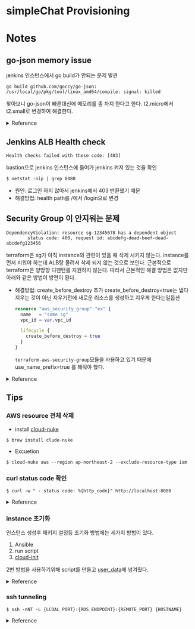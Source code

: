 # simpleChat Provisioning

# Notes

## go-json memory issue

jenkins 인스턴스에서 go build가 안되는 문제 발견
```shell
go build github.com/goccy/go-json: /usr/local/go/pkg/tool/linux_amd64/compile: signal: killed
```
찾아보니 go-json이 빠른대신에 메모리를 좀 차지 한다고 한다.
t2.micro에서 t2.small로 변경하여 해결한다.

<details>
    <summary>Reference</summary>

- [Can't build package: "signal: killed"](https://github.com/blevesearch/segment/issues/5)

</details>


## Jenkins ALB Health check

```text
Health checks failed with these code: [403]
```
bastion으로 jenkins 인스턴스에 들어가 jenkins 켜저 있는 것을 확인
```shell
$ netstat -nlp | grep 8080
```
- 원인: 로그인 하지 않아서 jenkins에서 403 반환했기 때문
- 해결방법: health path를 /에서 /login으로 변경


## Security Group 이 안지워는 문제

```shell
DependencyViolation: resource sg-12345678 has a dependent object
        status code: 400, request id: abcdefg-dead-beef-dead-abcdefg123456
```
terraform은 sg가 아직 instance와 관련이 있을 때 삭제 시키지 않는다. instance를 먼저 지워야 하는데 ALB랑 물려서 삭제 되지 않는 것으로 보인다.
근본적으로 terraform은 양방향 디펜턴를 지원하지 않는다. 따라서 근본적인 해결 방법은 없지만 아래와 같은 방법이 방편이 된다.

- 해결방법: create_before_destroy 추가
  create_before_destroy=true는 냅다 지우는 것이 아닌 지우기전에 새로운 리소스를 생성하고 지우게 한다는일옵션
  ```terraform
  resource "aws_security_group" "ex" {
    name   = "some sg"
    vpc_id = var.vpc_id

    lifecycle {
      create_before_destroy = true
    }
  }
  ```
  `terraform-aws-security-group`모듈을 사용하고 있기 때문에 use_name_prefix=true 를 해줘야 했다.

<details>
    <summary>Reference</summary>

- [AWS security groups not being destroyed #2445](https://github.com/hashicorp/terraform-provider-aws/issues/2445)
- https://github.com/terraform-aws-modules/terraform-aws-security-group/blob/master/main.tf#L36

</details>


## Tips
### AWS resource 전체 삭제
- install [cloud-nuke](https://github.com/gruntwork-io/cloud-nuke)
```shell
$ brew install clude-nuke
```
- Excuetion
```shell
$ cloud-nuke aws --region ap-northeast-2 --exclude-resource-type iam
```

### curl status code 확인

```shell
$ curl -w " - status code: %{http_code}" http://localhost:8080
```

<details>
    <summary>Reference</summary>

- [[Shell] curl로 호출하고 HTTP status code 확인하기](https://blog.leocat.kr/notes/2018/08/03/shell-fetch-http-status-code-from-curl-result)

</details>

### instance 초기화
인스턴스 생성후 패키지 설정등 초기화 방법에는 세가지 방법이 있다.
1. Ansible
2. run script
3. [cloud-init](https://cloudinit.readthedocs.io/en/latest/)

2번 방법을 사용하기위해 script를 만들고 [user_data](https://registry.terraform.io/providers/hashicorp/aws/latest/docs/resources/instance)에 넘겨줬다.

<details>
    <summary>Reference</summary>

- [How to pass multiple template files to user_Data variable in terraform](https://stackoverflow.com/a/62070854/12364975)
- [terraform copy/upload files to aws ec2 instance](https://stackoverflow.com/a/62105461/12364975)
- [Terraform Ansible Integration | Terraform Ansible AWS Example](https://www.youtube.com/watch?v=QxgJlJgGA0E&t=100s)
- [Getting Started with cloud-init](https://www.youtube.com/watch?v=exeuvgPxd-E)

</details>

### ssh tunneling

```shell
$ ssh -nNT -L {LCOAL_PORT}:{RDS_ENDPOINT}:{REMOTE_PORT} {HOSTNAME}
```

<details>
    <summary>Reference</summary>

- [SSH setup and tunneling via Bastion host](https://dev.to/aws-builders/ssh-setup-and-tunneling-via-bastion-host-3kcc)

</details>
